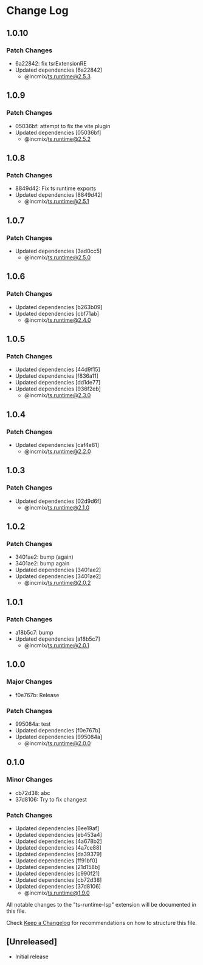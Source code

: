 # Change Log

## 1.0.10

### Patch Changes

- 6a22842: fix tsrExtensionRE
- Updated dependencies [6a22842]
  - @incmix/ts.runtime@2.5.3

## 1.0.9

### Patch Changes

- 05036bf: attempt to fix the vite plugin
- Updated dependencies [05036bf]
  - @incmix/ts.runtime@2.5.2

## 1.0.8

### Patch Changes

- 8849d42: Fix ts runtime exports
- Updated dependencies [8849d42]
  - @incmix/ts.runtime@2.5.1

## 1.0.7

### Patch Changes

- Updated dependencies [3ad0cc5]
  - @incmix/ts.runtime@2.5.0

## 1.0.6

### Patch Changes

- Updated dependencies [b263b09]
- Updated dependencies [cbf71ab]
  - @incmix/ts.runtime@2.4.0

## 1.0.5

### Patch Changes

- Updated dependencies [44d9f15]
- Updated dependencies [f836a11]
- Updated dependencies [dd1de77]
- Updated dependencies [936f2eb]
  - @incmix/ts.runtime@2.3.0

## 1.0.4

### Patch Changes

- Updated dependencies [caf4e81]
  - @incmix/ts.runtime@2.2.0

## 1.0.3

### Patch Changes

- Updated dependencies [02d9d6f]
  - @incmix/ts.runtime@2.1.0

## 1.0.2

### Patch Changes

- 3401ae2: bump (again)
- 3401ae2: bump again
- Updated dependencies [3401ae2]
- Updated dependencies [3401ae2]
  - @incmix/ts.runtime@2.0.2

## 1.0.1

### Patch Changes

- a18b5c7: bump
- Updated dependencies [a18b5c7]
  - @incmix/ts.runtime@2.0.1

## 1.0.0

### Major Changes

- f0e767b: Release

### Patch Changes

- 995084a: test
- Updated dependencies [f0e767b]
- Updated dependencies [995084a]
  - @incmix/ts.runtime@2.0.0

## 0.1.0

### Minor Changes

- cb72d38: abc
- 37d8106: Try to fix changest

### Patch Changes

- Updated dependencies [6ee19af]
- Updated dependencies [eb453a4]
- Updated dependencies [4a678b2]
- Updated dependencies [4a7ce88]
- Updated dependencies [da39379]
- Updated dependencies [ff91bf0]
- Updated dependencies [21d158b]
- Updated dependencies [c990f21]
- Updated dependencies [cb72d38]
- Updated dependencies [37d8106]
  - @incmix/ts.runtime@1.9.0

All notable changes to the "ts-runtime-lsp" extension will be documented in this file.

Check [Keep a Changelog](http://keepachangelog.com/) for recommendations on how to structure this file.

## [Unreleased]

- Initial release
